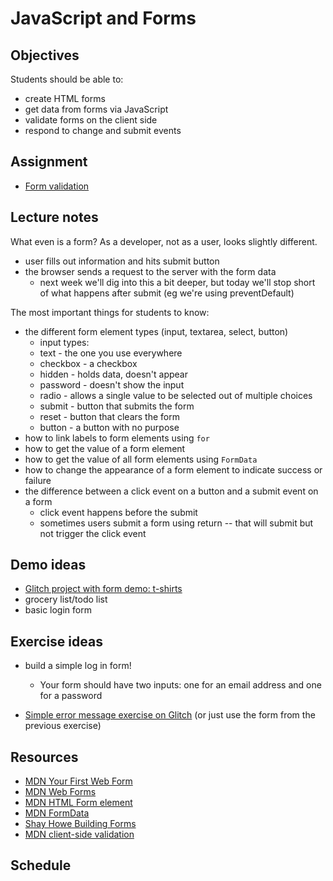 # JavaScript and Forms

## Objectives

Students should be able to:

- create HTML forms
- get data from forms via JavaScript
- validate forms on the client side
- respond to change and submit events

## Assignment

- [Form validation](https://github.com/momentum-assignments/js--form-validation)

## Lecture notes

What even is a form? As a developer, not as a user, looks slightly different.

- user fills out information and hits submit button
- the browser sends a request to the server with the form data
  - next week we'll dig into this a bit deeper, but today we'll stop short of what happens after submit (eg we're using preventDefault)

The most important things for students to know:

- the different form element types (input, textarea, select, button)
  - input types:
  - text - the one you use everywhere
  - checkbox - a checkbox
  - hidden - holds data, doesn't appear
  - password - doesn't show the input
  - radio - allows a single value to be selected out of multiple choices
  - submit - button that submits the form
  - reset - button that clears the form
  - button - a button with no purpose
- how to link labels to form elements using `for`
- how to get the value of a form element
- how to get the value of all form elements using `FormData`
- how to change the appearance of a form element to indicate success or failure
- the difference between a click event on a button and a submit event on a form
  - click event happens before the submit
  - sometimes users submit a form using return -- that will submit but not trigger the click event

## Demo ideas

- [Glitch project with form demo: t-shirts](https://glitch.com/~great-vinyl)
- grocery list/todo list
- basic login form

## Exercise ideas

- build a simple log in form!

  - Your form should have two inputs: one for an email address and one for a password

- [Simple error message exercise on Glitch](https://glitch.com/~simple-error-msg) (or just use the form from the previous exercise)

## Resources

- [MDN Your First Web Form](https://developer.mozilla.org/en-US/docs/Learn/Forms/Your_first_form)
- [MDN Web Forms](https://developer.mozilla.org/en-US/docs/Learn/Forms)
- [MDN HTML Form element](https://developer.mozilla.org/en-US/docs/Web/API/HTMLFormElement)
- [MDN FormData](https://developer.mozilla.org/en-US/docs/Web/API/FormData)
- [Shay Howe Building Forms](https://learn.shayhowe.com/html-css/building-forms/)
- [MDN client-side validation](https://developer.mozilla.org/en-US/docs/Learn/Forms/Form_validation)

## Schedule
